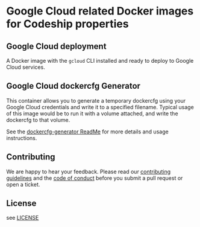 # Google Cloud related Docker images for Codeship properties

## Google Cloud deployment

A Docker image with the `gcloud` CLI installed and ready to deploy to Google Cloud services.

## Google Cloud dockercfg Generator

This container allows you to generate a temporary dockercfg using your Google Cloud credentials and write it to a specified filename. Typical usage of this image would be to run it with a volume attached, and write the dockercfg to that volume.

See the [dockercfg-generator ReadMe](dockercfg-generator/README.md) for more details and usage instructions.

## Contributing

We are happy to hear your feedback. Please read our [contributing guidelines](CONTRIBUTING.md) and the [code of conduct](CODE_OF_CONDUCT.md) before you submit a pull request or open a ticket.

## License

see [LICENSE](LICENSE)
